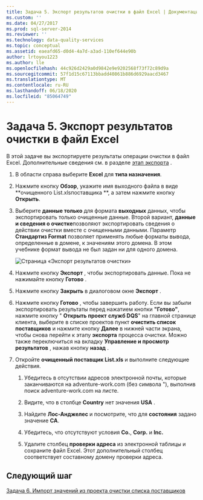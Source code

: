 ```yaml
---
title: Задача 5. Экспорт результатов очистки в файл Excel | Документация Майкрософт
ms.custom: ''
ms.date: 04/27/2017
ms.prod: sql-server-2014
ms.reviewer: ''
ms.technology: data-quality-services
ms.topic: conceptual
ms.assetid: eaeafd65-d0d4-4a7d-a3ad-110ef644e90b
author: lrtoyou1223
ms.author: lle
ms.openlocfilehash: 44c926d2429a0d9842e9e9202568f73f72c89d9a
ms.sourcegitcommit: 57f1d15c67113bbadd40861b886d6929aacd3467
ms.translationtype: MT
ms.contentlocale: ru-RU
ms.lasthandoff: 06/18/2020
ms.locfileid: "85064749"
---
```

# <a name="task-5-exporting-cleansing-results-to-an-excel-file"></a>Задача 5. Экспорт результатов очистки в файл Excel
  В этой задаче вы экспортируете результаты операции очистки в файл Excel. Дополнительные сведения см. в разделе [этап экспорта](https://msdn.microsoft.com/library/hh213061.aspx#Export) .  
  
1.  В области справа выберите **Excel** для **типа назначения**.  
  
2.  Нажмите кнопку **Обзор**, укажите имя выходного файла в виде **очищенного List.xlsпоставщика **, а затем нажмите кнопку **Открыть**.  
  
3.  Выберите **данные только** для формата **выходных** данных, чтобы экспортировать только очищенные данные. Второй вариант, **данные и сведения о очистке**позволяют экспортировать сведения о действии очистки вместе с очищенными данными. Параметр **Стандартиз Format** позволяет применять любые форматы вывода, определенные в домене, к значениям этого домена. В этом учебнике формат вывода не был задан ни для одного домена.  
  
     ![Страница «Экспорт результатов очистки»](../../2014/tutorials/media/et-exportingcleansingresultstoanexcelfile.jpg "Страница «Экспорт результатов очистки»")  
  
4.  Нажмите кнопку **Экспорт** , чтобы экспортировать данные. Пока не нажимайте кнопку **Готово** .  
  
5.  Нажмите кнопку **Закрыть** в диалоговом окне **Экспорт** .  
  
6.  Нажмите кнопку **Готово** , чтобы завершить работу. Если вы забыли экспортировать результаты перед нажатием кнопки **"Готово"**, нажмите кнопку " **Открыть проект** **служб DQS**" на главной странице клиента, выберите в списке проектов пункт **очистить список поставщиков** и нажмите кнопку **Далее** в нижней части экрана, чтобы снова перейти к этапу **экспорта** процесса очистки. Можно также переключиться на вкладку **Управление и просмотр результатов** , нажав кнопку **назад** .  
  
7.  Откройте **очищенный поставщик List.xls** и выполните следующие действия.  
  
    1.  Убедитесь в отсутствии адресов электронной почты, которые заканчиваются на adventure-work.com (без символа "), выполнив поиск adventure-work.com на листе.  
  
    2.  Видите, что в столбце **Country** нет значения **USA** .  
  
    3.  Найдите **Лос-Анджелес** и посмотрите, что для **состояния** задано значение **CA**.  
  
    4.  Убедитесь, что отсутствуют условия **Co.**, **Corp.** и **Inc.**  
  
    5.  Удалите столбец **проверки адреса** из электронной таблицы и сохраните файл Excel. Этот дополнительный столбец соответствует составному домену проверки адреса.  
  
## <a name="next-step"></a>Следующий шаг  
 [Задача 6. Импорт значений из проекта очистки списка поставщиков](../../2014/tutorials/task-6-importing-values-from-the-cleanse-supplier-list-project.md)  
  
  
